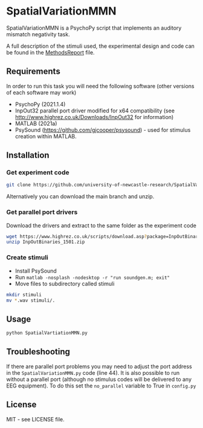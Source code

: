 # SpatialVariationMMN

SpatialVariationMMN is a PsychoPy script that implements an auditory mismatch negativity task.

A full description of the stimuli used, the experimental design and code can be found in the [MethodsReport](MethodsReport.md) file.

## Requirements

In order to run this task you will need the following software (other versions of each software may work)

* PsychoPy (2021.1.4)
* InpOut32 parallel port driver modified for x64 compatibility (see http://www.highrez.co.uk/Downloads/InpOut32 for information)
* MATLAB (2021a)
* PsySound (https://github.com/gjcooper/psysound) - used for stimulus creation within MATLAB.


## Installation

### Get experiment code

```bash
git clone https://github.com/university-of-newcastle-research/SpatialVariationMMN.git
```

Alternatively you can download the main branch and unzip.

### Get parallel port drivers

Download the drivers and extract to the same folder as the experiment code

```bash
wget https://www.highrez.co.uk/scripts/download.asp?package=InpOutBinaries
unzip InpOutBinaries_1501.zip
```

### Create stimuli

* Install PsySound
* Run `matlab -nosplash -nodesktop -r "run soundgen.m; exit"`
* Move files to subdirectory called stimuli

```bash
mkdir stimuli
mv *.wav stimuli/.
```

## Usage

```bash
python SpatialVartiationMMN.py
```

## Troubleshooting

If there are parallel port problems you may need to adjust the port address in the `SpatialVariationMMN.py` code (line 44). It is also possible to run without a parallel port (although no stimulus codes will be delivered to any EEG equipment). To do this set the `no_parallel` variable to True in `config.py`

## License

MIT - see LICENSE file.
